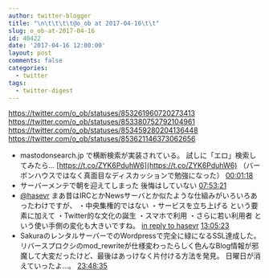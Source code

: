 ```yaml
---
author: twitter-blogger
title: "\n\t\t\t\t@o_ob at 2017-04-16\t\t"
slug: o_ob-at-2017-04-16
id: 40422
date: '2017-04-16 12:00:00'
layout: post
comments: false
categories:
  - twitter
tags:
  - twitter-digest
---
```


https://twitter.com/o_ob/statuses/853261960720273413 https://twitter.com/o_ob/statuses/853380752792104961 https://twitter.com/o_ob/statuses/853459280204136448 https://twitter.com/o_ob/statuses/853621146373062656  

*   mastodonsearch.jp で横断検索が実装されている。 試しに「エロ」検索してみたら... [https://t.co/ZYK6PduhW6](https://t.co/ZYK6PduhW6) （バーボンハウスではなく真面目なディスカッションで勉強になった） [00:01:18](https://twitter.com/o_ob/statuses/853261960720273413)
*   サーバーメンテで朝を迎えてしまった 後悔はしていない [07:53:21](https://twitter.com/o_ob/statuses/853380752792104961)
*   [@hasevr](https://twitter.com/hasevr) まあ昔はIRCとかNewsサーバとか似たような仕組みがいろいろあったわけですが、 ・中央集権的ではない ・サービスを立ち上げる という要素に加えて ・Twitter的な文化の誕生 ・スマホで利用 ・さらに若い利用者 という使い手側の変化も大きいですね。 [in reply to hasevr](https://twitter.com/hasevr/statuses/853429300514574336) [13:05:23](https://twitter.com/o_ob/statuses/853459280204136448)
*   SakuraのレンタルサーバーでのWordpressで完全に緑になるSSL達成した。 リバースプロクシのmod_rewriteが仕様変わったらしく色んなBlog情報が邪魔して大変だったけど、最後はあっけなく片付ける方法を発見。 日曜日が消えていったよ...。 [23:48:35](https://twitter.com/o_ob/statuses/853621146373062656)